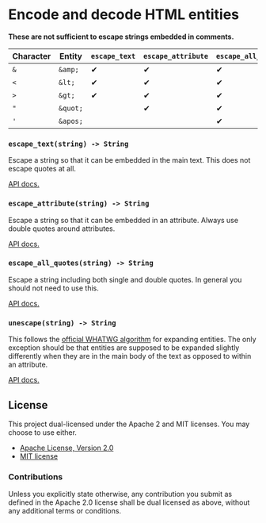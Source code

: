 # Encode and decode HTML entities

**These are not sufficient to escape strings embedded in comments.**

Character | Entity   | `escape_text` | `escape_attribute` | `escape_all_quotes`
----------|----------|---------------|--------------------|--------------------
`&`       | `&amp;`  | ✔             | ✔                  | ✔
`<`       | `&lt;`   | ✔             | ✔                  | ✔
`>`       | `&gt;`   | ✔             | ✔                  | ✔
`"`       | `&quot;` |               | ✔                  | ✔
`'`       | `&apos;` |               |                    | ✔

### `escape_text(string) -> String`

Escape a string so that it can be embedded in the main text. This does not
escape quotes at all.

[API docs.](https://docs.rs/htmlize/0.5.0/htmlize/fn.escape_text.html)

### `escape_attribute(string) -> String`

Escape a string so that it can be embedded in an attribute. Always use double
quotes around attributes.

[API docs.](https://docs.rs/htmlize/0.5.0/htmlize/fn.escape_attribute.html)

### `escape_all_quotes(string) -> String`

Escape a string including both single and double quotes. In general you should
not need to use this.

[API docs.](https://docs.rs/htmlize/0.5.0/htmlize/fn.escape_all_quotes.html)

### `unescape(string) -> String`

This follows the [official WHATWG algorithm] for expanding entities. The only
exception should be that entities are supposed to be expanded slightly
differently when they are in the main body of the text as opposed to within an
attribute.

[API docs.](https://docs.rs/htmlize/0.5.0/htmlize/fn.unescape.html)

## License

This project dual-licensed under the Apache 2 and MIT licenses. You may choose
to use either.

 * [Apache License, Version 2.0](LICENSE-APACHE)
 * [MIT license](LICENSE-MIT)

### Contributions

Unless you explicitly state otherwise, any contribution you submit as defined
in the Apache 2.0 license shall be dual licensed as above, without any
additional terms or conditions.

[official WHATWG algorithm]: https://html.spec.whatwg.org/multipage/parsing.html#character-reference-state
